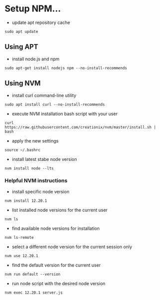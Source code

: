 # Setup NPM...

* update apt repository cache
```
sudo apt update
```

## Using APT

* install node.js and npm
```
sudo apt-get install nodejs npm --no-install-recommends
```

## Using NVM

* install curl command-line utility
```
sudo apt install curl --no-install-recommends
```

* execute NVM installation bash script with your user
```
curl https://raw.githubusercontent.com/creationix/nvm/master/install.sh | bash
```

* apply the new settings
```
source ~/.bashrc
```

* install latest stabe node version
```
nvm install node --lts
```

### Helpful NVM instructions

* install specific node version
```
nvm install 12.20.1
```

* list installed node versions for the current user
```
nvm ls
```

* find available node versions for installation
```
nvm ls-remote
```

* select a different node version for the current session only
```
nvm use 12.20.1
```

* find the default version for the current user
```
nvm run default --version
```

* run node script with the desired node version
```
nvm exec 12.20.1 server.js
```
